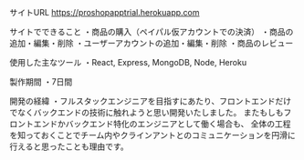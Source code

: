 サイトURL
https://proshopapptrial.herokuapp.com


サイトでできること
・商品の購入（ペイパル仮アカウントでの決済）
・商品の追加・編集・削除
・ユーザーアカウントの追加・編集・削除
・商品のレビュー

使用した主なツール
・React, Express, MongoDB, Node, Heroku

製作期間
・7日間

開発の経緯
・フルスタックエンジニアを目指すにあたり、フロントエンドだけでなくバックエンドの技術に触れようと思い開発いたしました。
またもしもフロントエンドかバックエンド特化のエンジニアとして働く場合も、
全体の工程を知っておくことでチーム内やクラインアントとのコミュニケーションを円滑に行えると思ったことも理由です。

